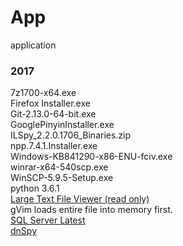 # App
application
### 2017
7z1700-x64.exe                 
Firefox Installer.exe         
Git-2.13.0-64-bit.exe          
GooglePinyinInstaller.exe      
ILSpy_2.2.0.1706_Binaries.zip  
npp.7.4.1.Installer.exe    
Windows-KB841290-x86-ENU-fciv.exe   
winrar-x64-540scp.exe   
WinSCP-5.9.5-Setup.exe   
python 3.6.1   
[Large Text File Viewer (read only)](https://web.archive.org/web/20140908181354fw_/http://swiftgear.com/ltfviewer/features.html)     
gVim loads entire file into memory first.   
[SQL Server Latest](https://www.microsoft.com/en-us/sql-server/sql-server-downloads)   
[dnSpy](https://github.com/0xd4d/dnSpy/releases)
